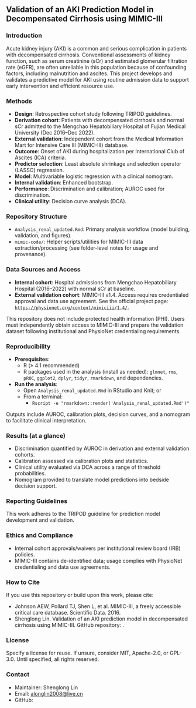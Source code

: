 ## Validation of an AKI Prediction Model in Decompensated Cirrhosis using MIMIC-III

### Introduction
Acute kidney injury (AKI) is a common and serious complication in patients with decompensated cirrhosis. Conventional assessments of kidney function, such as serum creatinine (sCr) and estimated glomerular filtration rate (eGFR), are often unreliable in this population because of confounding factors, including malnutrition and ascites. This project develops and validates a predictive model for AKI using routine admission data to support early intervention and efficient resource use.

### Methods
- **Design**: Retrospective cohort study following TRIPOD guidelines.
- **Derivation cohort**: Patients with decompensated cirrhosis and normal sCr admitted to the Mengchao Hepatobiliary Hospital of Fujian Medical University (Dec 2016–Dec 2022).
- **External validation**: Independent cohort from the Medical Information Mart for Intensive Care III (MIMIC-III) database.
- **Outcome**: Onset of AKI during hospitalization per International Club of Ascites (ICA) criteria.
- **Predictor selection**: Least absolute shrinkage and selection operator (LASSO) regression.
- **Model**: Multivariable logistic regression with a clinical nomogram.
- **Internal validation**: Enhanced bootstrap.
- **Performance**: Discrimination and calibration; AUROC used for discrimination.
- **Clinical utility**: Decision curve analysis (DCA).

### Repository Structure
- `Analysis_renal_updated.Rmd`: Primary analysis workflow (model building, validation, and figures).
- `mimic-code/`: Helper scripts/utilities for MIMIC-III data extraction/processing (see folder-level notes for usage and provenance).

### Data Sources and Access
- **Internal cohort**: Hospital admissions from Mengchao Hepatobiliary Hospital (2016–2022) with normal sCr at baseline.
- **External validation cohort**: MIMIC-III v1.4. Access requires credentialed approval and data use agreement. See the official project page: [`https://physionet.org/content/mimiciii/1.4/`](https://physionet.org/content/mimiciii/1.4/).

This repository does not include protected health information (PHI). Users must independently obtain access to MIMIC-III and prepare the validation dataset following institutional and PhysioNet credentialing requirements.

### Reproducibility
- **Prerequisites**:
  - R (≥ 4.1 recommended)
  - R packages used in the analysis (install as needed): `glmnet`, `rms`, `pROC`, `ggplot2`, `dplyr`, `tidyr`, `rmarkdown`, and dependencies.
- **Run the analysis**:
  - Open `Analysis_renal_updated.Rmd` in RStudio and Knit; or
  - From a terminal:
    - `Rscript -e "rmarkdown::render('Analysis_renal_updated.Rmd')"`

Outputs include AUROC, calibration plots, decision curves, and a nomogram to facilitate clinical interpretation.

### Results (at a glance)
- Discrimination quantified by AUROC in derivation and external validation cohorts.
- Calibration assessed via calibration plots and statistics.
- Clinical utility evaluated via DCA across a range of threshold probabilities.
- Nomogram provided to translate model predictions into bedside decision support.

### Reporting Guidelines
This work adheres to the TRIPOD guideline for prediction model development and validation.

### Ethics and Compliance
- Internal cohort approvals/waivers per institutional review board (IRB) policies.
- MIMIC-III contains de-identified data; usage complies with PhysioNet credentialing and data use agreements.

### How to Cite
If you use this repository or build upon this work, please cite:
- Johnson AEW, Pollard TJ, Shen L, et al. MIMIC-III, a freely accessible critical care database. Scientific Data. 2016.
- Shenglong Lin. Validation of an AKI prediction model in decompensated cirrhosis using MIMIC-III. GitHub repository: <link to be added>.

### License
Specify a license for reuse. If unsure, consider MIT, Apache-2.0, or GPL-3.0. Until specified, all rights reserved.

### Contact
- Maintainer: Shenglong Lin
- Email: alonglin2008@live.cn
- GitHub: <your-username>
